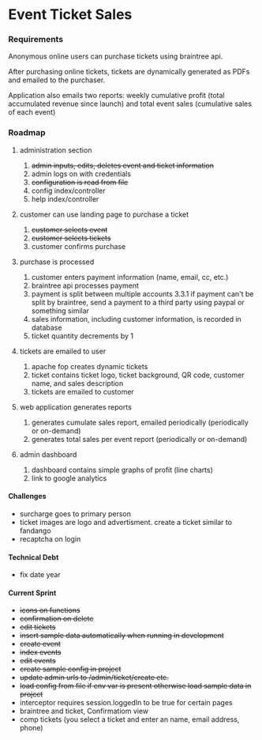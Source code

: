 # Event Ticket Sales

### Requirements

Anonymous online users can purchase tickets using braintree api.  

After purchasing online tickets, tickets are dynamically generated as PDFs and emailed to the purchaser.  

Application also emails two reports: weekly cumulative profit (total accumulated revenue since launch) and total event sales (cumulative sales of each event)

### Roadmap

1. administration section
    1. ~~admin inputs, edits, deletes event and ticket information~~
    2. admin logs on with credentials
    3. ~~configuration is read from file~~
    4. config index/controller
    6. help index/controller
	
2. customer can use landing page to purchase a ticket
	1. ~~customer selects event~~
	2. ~~customer selects tickets~~
	3. customer confirms purchase
	
3. purchase is processed
	1. customer enters payment information (name, email, cc, etc.)
	2. braintree api processes payment
	3. payment is split between multiple accounts
		3.3.1 if payment can't be split by braintree, send a payment to a third party using paypal or something similar
	4. sales information, including customer information, is recorded in database
    5. ticket quantity decrements by 1
    
4. tickets are emailed to user
	1. apache fop creates dynamic tickets
	2. ticket contains ticket logo, ticket background, QR code, customer name, and sales description
	3. tickets are emailed to customer

5. web application generates reports
	1. generates cumulate sales report, emailed periodically (periodically or on-demand)
	2. generates total sales per event report (periodically or on-demand)
	
6. admin dashboard
	1. dashboard contains simple graphs of profit (line charts)
	2. link to google analytics

#### Challenges
* surcharge goes to primary person
* ticket images are logo and advertisment.  create a ticket similar to fandango
* recaptcha on login
	
#### Technical Debt
* fix date year

#### Current Sprint
* ~~icons on functions~~
* ~~confirmation on delete~~
* ~~edit tickets~~
* ~~insert sample data automatically when running in development~~
* ~~create event~~
* ~~index events~~
* ~~edit events~~
* ~~create sample config in project~~
* ~~update admin urls to /admin/ticket/create etc.~~
* ~~load config from file if env var is present otherwise load sample data in project~~
* interceptor requires session.loggedIn to be true for certain pages
* braintree and ticket, Confirmatiom view
* comp tickets (you select a ticket and enter an name, email address, phone)
